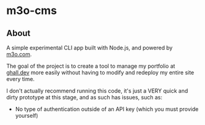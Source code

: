 # m3o-cms

## About

A simple experimental CLI app built with Node.js, and powered by [m3o.com](https://m3o.com).

The goal of the project is to create a tool to manage my portfolio at [ghall.dev](https://ghall.dev) more easily without having to modify and redeploy my entire site every time.

I don't actually recommend running this code, it's just a VERY quick and dirty prototype at this stage, and as such has issues, such as:

- No type of authentication outside of an API key (which you must provide yourself)
